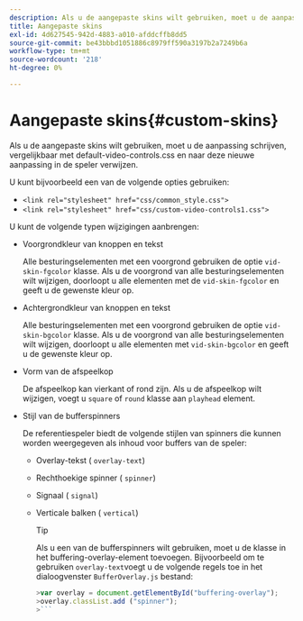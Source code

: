 ```yaml
---
description: Als u de aangepaste skins wilt gebruiken, moet u de aanpassing schrijven, vergelijkbaar met default-video-controls.css en naar deze nieuwe aanpassing in de speler verwijzen.
title: Aangepaste skins
exl-id: 4d627545-942d-4883-a010-afddcffb8dd5
source-git-commit: be43bbbd1051886c8979ff590a3197b2a7249b6a
workflow-type: tm+mt
source-wordcount: '218'
ht-degree: 0%

---
```


# Aangepaste skins{#custom-skins}

Als u de aangepaste skins wilt gebruiken, moet u de aanpassing schrijven, vergelijkbaar met default-video-controls.css en naar deze nieuwe aanpassing in de speler verwijzen.

U kunt bijvoorbeeld een van de volgende opties gebruiken:

* `<link rel="stylesheet" href="css/common_style.css">`
* `<link rel="stylesheet" href="css/custom-video-controls1.css">`

U kunt de volgende typen wijzigingen aanbrengen:

* Voorgrondkleur van knoppen en tekst

   Alle besturingselementen met een voorgrond gebruiken de optie `vid-skin-fgcolor` klasse. Als u de voorgrond van alle besturingselementen wilt wijzigen, doorloopt u alle elementen met de `vid-skin-fgcolor` en geeft u de gewenste kleur op.
* Achtergrondkleur van knoppen en tekst

   Alle besturingselementen met een voorgrond gebruiken de optie `vid-skin-bgcolor` klasse. Als u de voorgrond van alle besturingselementen wilt wijzigen, doorloopt u alle elementen met `vid-skin-bgcolor` en geeft u de gewenste kleur op.
* Vorm van de afspeelkop

   De afspeelkop kan vierkant of rond zijn. Als u de afspeelkop wilt wijzigen, voegt u `square` of `round` klasse aan `playhead` element.
* Stijl van de bufferspinners

   De referentiespeler biedt de volgende stijlen van spinners die kunnen worden weergegeven als inhoud voor buffers van de speler:

   * Overlay-tekst ( `overlay-text`)
   * Rechthoekige spinner ( `spinner`)
   * Signaal ( `signal`)
   * Verticale balken ( `vertical`)

      >[!TIP]
      >
      >Als u een van de bufferspinners wilt gebruiken, moet u de klasse in het buffering-overlay-element toevoegen. Bijvoorbeeld om te gebruiken `overlay-text`voegt u de volgende regels toe in het dialoogvenster `BufferOverlay.js` bestand:
      >
      >
      ```js
      >var overlay = document.getElementById("buffering-overlay"); 
      >overlay.classList.add ("spinner");
      >```
